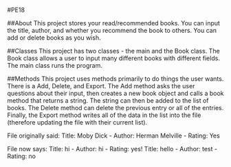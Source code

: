 #PE18

##About
This project stores your read/recommended books. You can input the title, author, and whether you recommend the book to others. You can add or delete books as you wish.

##Classes
This project has two classes - the main and the Book class. The Book class allows a user to input many different books with different fields. The main class runs the program.

##Methods
This project uses methods primarily to do things the user wants. There is a Add, Delete, and Export. The Add method asks the user questions about their input, then creates a new book object and calls a book method that returns a string. The string can then be added to the list of books. The Delete method can delete the previous entry or all of the entries. Finally, the Export method writes all of the data in the list into the file (therefore updating the file with their current list).



File originally said:
Title: Moby Dick - Author: Herman Melville - Rating: Yes

File now says:
Title: hi - Author: hi - Rating: yes!
Title: hello - Author: test - Rating: no

